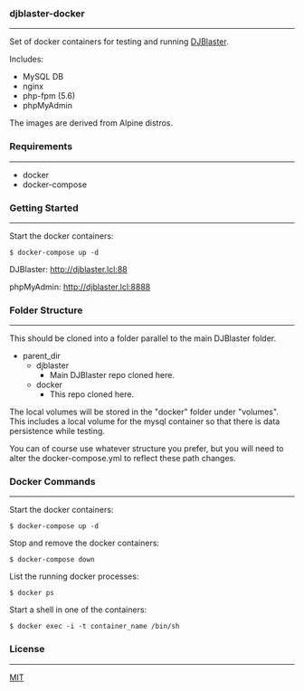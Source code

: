 ### djblaster-docker
----
Set of docker containers for testing and running [DJBlaster](https://github.com/destinmoulton/djblasterbundle).

Includes:
* MySQL DB
* nginx
* php-fpm (5.6)
* phpMyAdmin

The images are derived from Alpine distros.

### Requirements
----
* docker
* docker-compose

### Getting Started
----
Start the docker containers:
```
$ docker-compose up -d
```

DJBlaster: http://djblaster.lcl:88

phpMyAdmin: http://djblaster.lcl:8888

### Folder Structure
----
This should be cloned into a folder parallel to the main DJBlaster folder.

* parent_dir
  * djblaster
    * Main DJBlaster repo cloned here.
  * docker
    * This repo cloned here.

The local volumes will be stored in the "docker" folder under "volumes". This includes a local volume for the mysql container so that there is data persistence while testing.

You can of course use whatever structure you prefer, but you will need to alter the docker-compose.yml to reflect these path changes.


### Docker Commands
----

Start the docker containers:
```
$ docker-compose up -d
```

Stop and remove the docker containers:
```
$ docker-compose down
```

List the running docker processes:
```
$ docker ps
```

Start a shell in one of the containers:
```
$ docker exec -i -t container_name /bin/sh
```

### License
----
[MIT](https://github.com/destinmoulton/djblaster-docker-dev/blob/master/LICENSE)